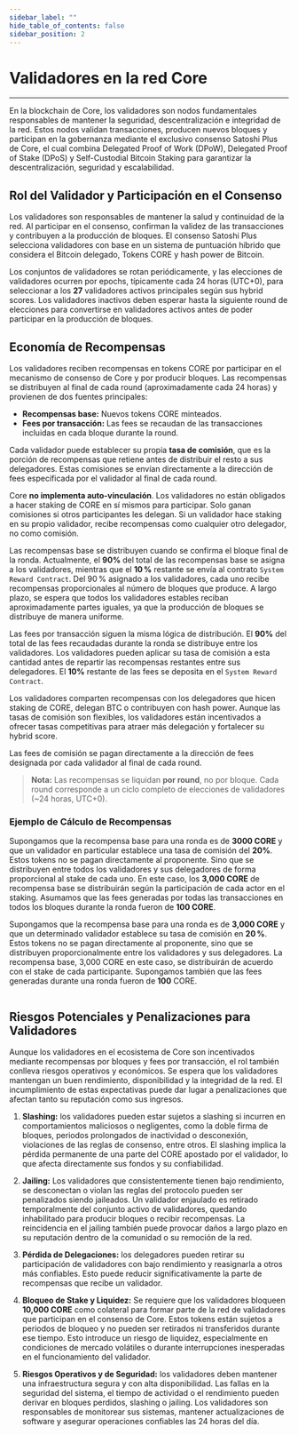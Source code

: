 ```yaml
---
sidebar_label: ""
hide_table_of_contents: false
sidebar_position: 2
---
```


# Validadores en la red Core

---

En la blockchain de Core, los validadores son nodos fundamentales responsables de mantener la seguridad, descentralización e integridad de la red. Estos nodos validan transacciones, producen nuevos bloques y participan en la gobernanza mediante el exclusivo consenso Satoshi Plus de Core, el cual combina Delegated Proof of Work (DPoW), Delegated Proof of Stake (DPoS) y Self-Custodial Bitcoin Staking para garantizar la descentralización, seguridad y escalabilidad.

## Rol del Validador y Participación en el Consenso

Los validadores son responsables de mantener la salud y continuidad de la red. Al participar en el consenso, confirman la validez de las transacciones y contribuyen a la producción de bloques. El consenso Satoshi Plus selecciona validadores con base en un sistema de puntuación híbrido que considera el Bitcoin delegado, Tokens CORE y hash power de Bitcoin.

Los conjuntos de validadores se rotan periódicamente, y las elecciones de validadores ocurren por epochs, típicamente cada 24 horas (UTC+0), para seleccionar a los **27** validadores activos principales según sus hybrid scores. Los validadores inactivos deben esperar hasta la siguiente round de elecciones para convertirse en validadores activos antes de poder participar en la producción de bloques.

## Economía de Recompensas

Los validadores reciben recompensas en tokens CORE por participar en el mecanismo de consenso de Core y por producir bloques. Las recompensas se distribuyen al final de cada round (aproximadamente cada 24 horas) y provienen de dos fuentes principales:

- **Recompensas base:** Nuevos tokens CORE minteados.
- **Fees por transacción:** Las fees se recaudan de las transacciones incluidas en cada bloque durante la round.

Cada validador puede establecer su propia **tasa de comisión**, que es la porción de recompensas que retiene antes de distribuir el resto a sus delegadores. Estas comisiones se envían directamente a la dirección de fees especificada por el validador al final de cada round.

Core **no implementa auto-vinculación**. Los validadores no están obligados a hacer staking de CORE en sí mismos para participar. Solo ganan comisiones si otros participantes les delegan. Si un validador hace staking en su propio validador, recibe recompensas como cualquier otro delegador, no como comisión.

Las recompensas base se distribuyen cuando se confirma el bloque final de la ronda. Actualmente, el **90%** del total de las recompensas base se asigna a los validadores, mientras que el **10 %** restante se envía al contrato `System Reward Contract`. Del 90 % asignado a los validadores, cada uno recibe recompensas proporcionales al número de bloques que produce. A largo plazo, se espera que todos los validadores estables reciban aproximadamente partes iguales, ya que la producción de bloques se distribuye de manera uniforme.

Las fees por transacción siguen la misma lógica de distribución. El **90%** del total de las fees recaudadas durante la ronda se distribuye entre los validadores. Los validadores pueden aplicar su tasa de comisión a esta cantidad antes de repartir las recompensas restantes entre sus delegadores. El **10%** restante de las fees se deposita en el `System Reward Contract`.

Los validadores comparten recompensas con los delegadores que hicen staking de CORE, delegan BTC o contribuyen con hash power. Aunque las tasas de comisión son flexibles, los validadores están incentivados a ofrecer tasas competitivas para atraer más delegación y fortalecer su hybrid score.

Las fees de comisión se pagan directamente a la dirección de fees designada por cada validador al final de cada round.

> **Nota:** Las recompensas se liquidan **por round**, no por bloque. Cada round corresponde a un ciclo completo de elecciones de validadores (~24 horas, UTC+0).

<p align="center"></p>

### Ejemplo de Cálculo de Recompensas

Supongamos que la recompensa base para una ronda es de **3000 CORE** y que un validador en particular establece una tasa de comisión del **20%**. Estos tokens no se pagan directamente al proponente. Sino que se distribuyen entre todos los validadores y sus delegadores de forma proporcional al stake de cada uno. En este caso, los **3,000 CORE** de recompensa base se distribuirán según la participación de cada actor en el staking. Asumamos que las fees generadas por todas las transacciones en todos los bloques durante la ronda fueron de **100 CORE**.

Supongamos que la recompensa base para una ronda es de **3,000 CORE** y que un determinado validador establece su tasa de comisión en **20 %**. Estos tokens no se pagan directamente al proponente, sino que se distribuyen proporcionalmente entre los validadores y sus delegadores. La recompensa base, 3,000 CORE en este caso, se distribuirán de acuerdo con el stake de cada participante. Supongamos también que las fees generadas durante una ronda fueron de **100** CORE.

```maths
```

## Riesgos Potenciales y Penalizaciones para Validadores

Aunque los validadores en el ecosistema de Core son incentivados mediante recompensas por bloques y fees por transacción, el rol también conlleva riesgos operativos y económicos. Se espera que los validadores mantengan un buen rendimiento, disponibilidad y la integridad de la red. El incumplimiento de estas expectativas puede dar lugar a penalizaciones que afectan tanto su reputación como sus ingresos.

1. **Slashing:** los validadores pueden estar sujetos a slashing si incurren en comportamientos maliciosos o negligentes, como la doble firma de bloques, periodos prolongados de inactividad o desconexión, violaciones de las reglas de consenso, entre otros. El slashing implica la pérdida permanente de una parte del CORE apostado por el validador, lo que afecta directamente sus fondos y su confiabilidad.

2. **Jailing:** Los validadores que consistentemente tienen bajo rendimiento, se desconectan o violan las reglas del protocolo pueden ser penalizados siendo jaileados. Un validador enjaulado es retirado temporalmente del conjunto activo de validadores, quedando inhabilitado para producir bloques o recibir recompensas. La reincidencia en el jailing también puede provocar daños a largo plazo en su reputación dentro de la comunidad o su remoción de la red.

3. **Pérdida de Delegaciones:** los delegadores pueden retirar su participación de validadores con bajo rendimiento y reasignarla a otros más confiables. Esto puede reducir significativamente la parte de recompensas que recibe un validador.

4. **Bloqueo de Stake y Liquidez:** Se requiere que los validadores bloqueen **10,000 CORE** como colateral para formar parte de la red de validadores que participan en el consenso de Core. Estos tokens están sujetos a periodos de bloqueo y no pueden ser retirados ni transferidos durante ese tiempo. Esto introduce un riesgo de liquidez, especialmente en condiciones de mercado volátiles o durante interrupciones inesperadas en el funcionamiento del validador.

5. **Riesgos Operativos y de Seguridad:** los validadores deben mantener una infraestructura segura y con alta disponibilidad. Las fallas en la seguridad del sistema, el tiempo de actividad o el rendimiento pueden derivar en bloques perdidos, slashing o jailing. Los validadores son responsables de monitorear sus sistemas, mantener actualizaciones de software y asegurar operaciones confiables las 24 horas del día.